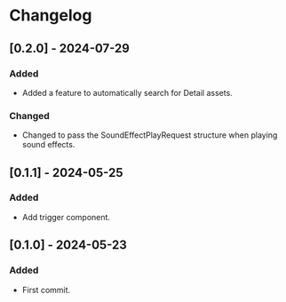 # Changelog

## [0.2.0] - 2024-07-29
### Added
- Added a feature to automatically search for Detail assets.
### Changed
- Changed to pass the SoundEffectPlayRequest structure when playing sound effects.

## [0.1.1] - 2024-05-25
### Added
- Add trigger component.

## [0.1.0] - 2024-05-23
### Added
- First commit.
